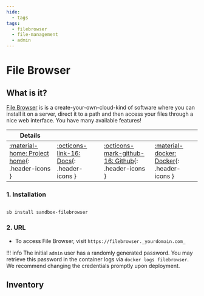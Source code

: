 ```yaml
---
hide:
  - tags
tags:
  - filebrowser
  - file-management
  - admin
---
```


# File Browser

## What is it?

[File Browser](https://filebrowser.org/) is is a create-your-own-cloud-kind of software where you can install it on a server, direct it to a path and then access your files through a nice web interface. You have many available features!

| Details     |             |             |             |
|-------------|-------------|-------------|-------------|
| [:material-home: Project home](https://filebrowser.org/){: .header-icons } | [:octicons-link-16: Docs](https://filebrowser.org/features){: .header-icons } | [:octicons-mark-github-16: Github](https://github.com/filebrowser/filebrowser){: .header-icons } | [:material-docker: Docker](https://hub.docker.com/r/filebrowser/filebrowser){: .header-icons }|

### 1. Installation

``` shell

sb install sandbox-filebrowser

```

### 2. URL

- To access File Browser, visit `https://filebrowser._yourdomain.com_`

!!! info
    The initial `admin` user has a randomly generated password. You may retrieve this password in the container logs via `docker logs filebrowser`. We recommend changing the credentials promptly upon deployment.

## Inventory
<!-- BEGIN SALTBOX MANAGED VARIABLES SECTION -->
<!-- END SALTBOX MANAGED VARIABLES SECTION -->
